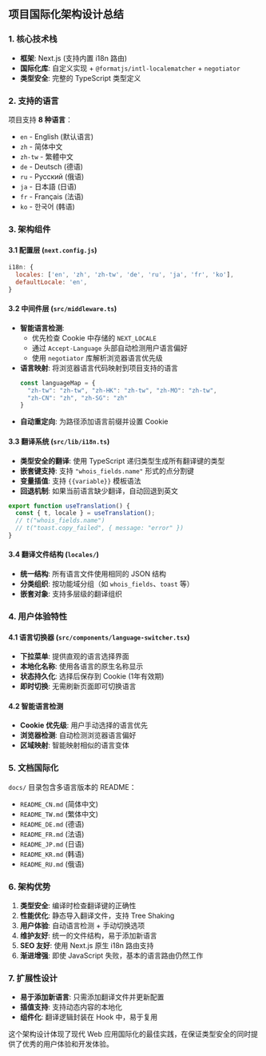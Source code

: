 ## 项目国际化架构设计总结

### 1. 核心技术栈
- **框架**: Next.js (支持内置 i18n 路由)
- **国际化库**: 自定义实现 + `@formatjs/intl-localematcher` + `negotiator`
- **类型安全**: 完整的 TypeScript 类型定义

### 2. 支持的语言
项目支持 **8 种语言**：
- `en` - English (默认语言)
- `zh` - 简体中文  
- `zh-tw` - 繁體中文
- `de` - Deutsch (德语)
- `ru` - Русский (俄语)
- `ja` - 日本語 (日语)
- `fr` - Français (法语)
- `ko` - 한국어 (韩语)

### 3. 架构组件

#### 3.1 配置层 (`next.config.js`)
```javascript
i18n: {
  locales: ['en', 'zh', 'zh-tw', 'de', 'ru', 'ja', 'fr', 'ko'],
  defaultLocale: 'en',
}
```

#### 3.2 中间件层 (`src/middleware.ts`)
- **智能语言检测**: 
  - 优先检查 Cookie 中存储的 `NEXT_LOCALE`
  - 通过 `Accept-Language` 头部自动检测用户语言偏好
  - 使用 `negotiator` 库解析浏览器语言优先级
- **语言映射**: 将浏览器语言代码映射到项目支持的语言
  ```typescript
  const languageMap = {
    "zh-tw": "zh-tw", "zh-HK": "zh-tw", "zh-MO": "zh-tw",
    "zh-CN": "zh", "zh-SG": "zh"
  }
  ```
- **自动重定向**: 为路径添加语言前缀并设置 Cookie

#### 3.3 翻译系统 (`src/lib/i18n.ts`)
- **类型安全的翻译**: 使用 TypeScript 递归类型生成所有翻译键的类型
- **嵌套键支持**: 支持 `"whois_fields.name"` 形式的点分割键
- **变量插值**: 支持 `{{variable}}` 模板语法
- **回退机制**: 如果当前语言缺少翻译，自动回退到英文

```typescript
export function useTranslation() {
  const { t, locale } = useTranslation();
  // t("whois_fields.name") 
  // t("toast.copy_failed", { message: "error" })
}
```

#### 3.4 翻译文件结构 (`locales/`)
- **统一结构**: 所有语言文件使用相同的 JSON 结构
- **分类组织**: 按功能域分组（如 `whois_fields`、`toast` 等）
- **嵌套对象**: 支持多层级的翻译组织

### 4. 用户体验特性

#### 4.1 语言切换器 (`src/components/language-switcher.tsx`)
- **下拉菜单**: 提供直观的语言选择界面
- **本地化名称**: 使用各语言的原生名称显示
- **状态持久化**: 选择后保存到 Cookie (1年有效期)
- **即时切换**: 无需刷新页面即可切换语言

#### 4.2 智能语言检测
- **Cookie 优先级**: 用户手动选择的语言优先
- **浏览器检测**: 自动检测浏览器语言偏好
- **区域映射**: 智能映射相似的语言变体

### 5. 文档国际化
`docs/` 目录包含多语言版本的 README：
- `README_CN.md` (简体中文)
- `README_TW.md` (繁体中文)  
- `README_DE.md` (德语)
- `README_FR.md` (法语)
- `README_JP.md` (日语)
- `README_KR.md` (韩语)
- `README_RU.md` (俄语)

### 6. 架构优势

1. **类型安全**: 编译时检查翻译键的正确性
2. **性能优化**: 静态导入翻译文件，支持 Tree Shaking
3. **用户体验**: 自动语言检测 + 手动切换选项
4. **维护友好**: 统一的文件结构，易于添加新语言
5. **SEO 友好**: 使用 Next.js 原生 i18n 路由支持
6. **渐进增强**: 即使 JavaScript 失败，基本的语言路由仍然工作

### 7. 扩展性设计
- **易于添加新语言**: 只需添加翻译文件并更新配置
- **插值支持**: 支持动态内容的本地化
- **组件化**: 翻译逻辑封装在 Hook 中，易于复用

这个架构设计体现了现代 Web 应用国际化的最佳实践，在保证类型安全的同时提供了优秀的用户体验和开发体验。
